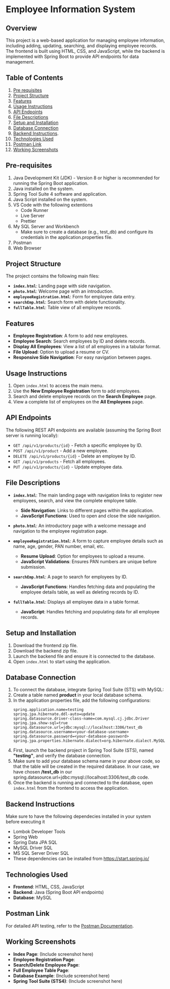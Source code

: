 # Employee Information System

## Overview
This project is a web-based application for managing employee information, including adding, updating, searching, and displaying employee records. The frontend is built using HTML, CSS, and JavaScript, while the backend is implemented with Spring Boot to provide API endpoints for data management.

## Table of Contents
1. [Pre requisites](#pre-requisites)
1. [Project Structure](#project-structure)
2. [Features](#features)
3. [Usage Instructions](#usage-instructions)
4. [API Endpoints](#api-endpoints)
5. [File Descriptions](#file-descriptions)
6. [Setup and Installation](#setup-and-installation)
7. [Database Connection](#database-connection)
8. [Backend Instructions](#backend-instructions).
9. [Technologies Used](#technologies-used)
10. [Postman Link](#postman-link)
11. [Working Screenshots](#working-screenshots)

## Pre-requisites
1. Java Development Kit (JDK) - Version 8 or higher is recommended for running the Spring Boot application.
2. Java installed on the system.
3. Spring Tool Suite 4 software and application.
4. Java Script installed on the system.
5. VS Code with the following extentions
   - Code Runner
   - Live Server
   - Prettier
6. My SQL Server and Workbench
   - Make sure to create a database (e.g., test_db) and configure its credentials in the application.properties file.
7. Postman
8. Web Browser

## Project Structure
The project contains the following main files:
- **`index.html`**: Landing page with side navigation.
- **`photo.html`**: Welcome page with an introduction.
- **`employeeRegistration.html`**: Form for employee data entry.
- **`searchEmp.html`**: Search form with delete functionality.
- **`fullTable.html`**: Table view of all employee records.

## Features
- **Employee Registration**: A form to add new employees.
- **Employee Search**: Search employees by ID and delete records.
- **Display All Employees**: View a list of all employees in a tabular format.
- **File Upload**: Option to upload a resume or CV.
- **Responsive Side Navigation**: For easy navigation between pages.

## Usage Instructions
1. Open `index.html` to access the main menu.
2. Use the **New Employee Registration** form to add employees.
3. Search and delete employee records on the **Search Employee** page.
4. View a complete list of employees on the **All Employees** page.

## API Endpoints
The following REST API endpoints are available (assuming the Spring Boot server is running locally):
- `GET /api/v1/products/{id}` - Fetch a specific employee by ID.
- `POST /api/v1/product` - Add a new employee.
- `DELETE /api/v1/products/{id}` - Delete an employee by ID.
- `GET /api/v1/products` - Fetch all employees.
- `PUT /api/v1/products/{id}` - Update employee data.

## File Descriptions
- **`index.html`**: The main landing page with navigation links to register new employees, search, and view the complete employee table.
  - **Side Navigation**: Links to different pages within the application.
  - **JavaScript Functions**: Used to open and close the side navigation.

- **`photo.html`**: An introductory page with a welcome message and navigation to the employee registration page.

- **`employeeRegistration.html`**: A form to capture employee details such as name, age, gender, PAN number, email, etc.
  - **Resume Upload**: Option for employees to upload a resume.
  - **JavaScript Validations**: Ensures PAN numbers are unique before submission.

- **`searchEmp.html`**: A page to search for employees by ID.
  - **JavaScript Functions**: Handles fetching data and populating the employee details table, as well as deleting records by ID.

- **`fullTable.html`**: Displays all employee data in a table format.
  - **JavaScript**: Handles fetching and populating data for all employee records.

## Setup and Installation
1. Download the frontend zip file.
2. Download the backend zip file.
3. Launch the backend file and ensure it is connected to the database.
4. Open `index.html` to start using the application.

## Database Connection
1. To connect the database, integrate Spring Tool Suite (STS) with MySQL:
2. Create a table named **product** in your local database schema.
3. In the application properties file, add the following configurations:
   ```properties
   spring.application.name=testing
   spring.jpa.hibernate.ddl-auto=update
   spring.datasource.driver-class-name=com.mysql.cj.jdbc.Driver
   spring.jpa.show-sql=true
   spring.datasource.url=jdbc:mysql://localhost:3306/test_db
   spring.datasource.username=<your-database-username>
   spring.datasource.password=<your-database-password>
   spring.jpa.properties.hibernate.dialect=org.hibernate.dialect.MySQLDialect
4. First, launch the backend project in Spring Tool Suite (STS), named **"testing"**, and verify the database connection.
5. Make sure to add your database schema name in your above code, so that the table will be created in the required database. In our case, we have chosen **/test_db** in our
   spring.datasource.url=jdbc:mysql://localhost:3306/test_db code.
6. Once the backend is running and connected to the database, open `index.html` from the frontend to access the application.

## Backend Instructions
Make sure to have the following dependecies installed in your system before executing it
  - Lombok Developer Tools
  - Spring Web
  - Spring Data JPA SQL
  - MySQL Driver SQL
  - MS SQL Server Driver SQL
 - These dependencies can be installed from https://start.spring.io/

## Technologies Used
- **Frontend**: HTML, CSS, JavaScript
- **Backend**: Java (Spring Boot API endpoints)
- **Database**: MySQL

## Postman Link
For detailed API testing, refer to the [Postman Documentation](https://documenter.getpostman.com/view/35948743/2sAY4uCNrB).

## Working Screenshots
- **Index Page**: (Include screenshot here)
- **Employee Registration Page**:
- **Search/Delete Employee Page**:
- **Full Employee Table Page**: 
- **Database Example**: (Include screenshot here)
- **Spring Tool Suite (STS4)**: (Include screenshot here)
